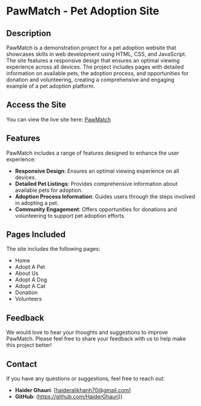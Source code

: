 # PawMatch - Pet Adoption Site

## Description
PawMatch is a demonstration project for a pet adoption website that showcases skills in web development using HTML, CSS, and JavaScript. The site features a responsive design that ensures an optimal viewing experience across all devices.
The project includes pages with detailed information on available pets, the adoption process, and opportunities for donation and volunteering, creating a comprehensive and engaging example of a pet adoption platform.

## Access the Site
You can view the live site here: [PawMatch](https://pawmatchh.netlify.app/)  

## Features
PawMatch includes a range of features designed to enhance the user experience:
- **Responsive Design**: Ensures an optimal viewing experience on all devices.
- **Detailed Pet Listings**: Provides comprehensive information about available pets for adoption.
- **Adoption Process Information**: Guides users through the steps involved in adopting a pet.
- **Community Engagement**: Offers opportunities for donations and volunteering to support pet adoption efforts.

## Pages Included
The site includes the following pages:
- Home
- Adopt A Pet
- About Us
- Adopt A Dog
- Adopt A Cat
- Donation
- Volunteers

## Feedback
We would love to hear your thoughts and suggestions to improve PawMatch. Please feel free to share your feedback with us to help make this project better!

## Contact
If you have any questions or suggestions, feel free to reach out:
- **Haider Ghauri**: [haideralikhanh70@gmail.com]
- **GitHub**: (https://github.com/HaiderGhauri))
